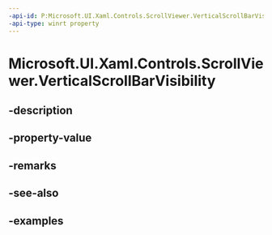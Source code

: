 ```yaml
---
-api-id: P:Microsoft.UI.Xaml.Controls.ScrollViewer.VerticalScrollBarVisibility
-api-type: winrt property
---
```


# Microsoft.UI.Xaml.Controls.ScrollViewer.VerticalScrollBarVisibility

<!--
public Microsoft.UI.Xaml.Controls.ScrollBarVisibility VerticalScrollBarVisibility { get; set; }
-->


## -description

## -property-value

## -remarks

## -see-also

## -examples


